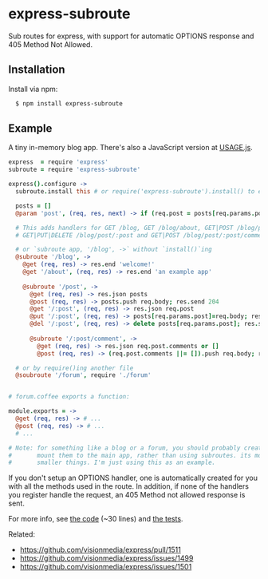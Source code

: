 # express-subroute

Sub routes for express, with support for automatic OPTIONS response and 405
Method Not Allowed.

## Installation

Install via npm:

```bash
  $ npm install express-subroute
```

## Example
A tiny in-memory blog app. There's also a JavaScript version
at [USAGE.js](https://github.com/shesek/express-subroute/blob/master/USAGE.js).

```coffee
express  = require 'express'
subroute = require 'express-subroute'

express().configure ->
  subroute.install this # or require('express-subroute').install() to enable globally

  posts = []
  @param 'post', (req, res, next) -> if (req.post = posts[req.params.post])? then do next else res.send 404

  # This adds handlers for GET /blog, GET /blog/about, GET|POST /blog/post,
  # GET|PUT|DELETE /blog/post/:post and GET|POST /blog/post/:post/comment.

  # or `subroute app, '/blog', ->` without `install()`ing
  @subroute '/blog', ->
    @get (req, res) -> res.end 'welcome!' 
    @get '/about', (req, res) -> res.end 'an example app' 
    
    @subroute '/post', ->
      @get (req, res) -> res.json posts 
      @post (req, res) -> posts.push req.body; res.send 204 
      @get '/:post', (req, res) -> res.json req.post
      @put '/:post', (req, res) -> posts[req.params.post]=req.body; res.send 204 
      @del '/:post', (req, res) -> delete posts[req.params.post]; res.send 204
 
      @subroute '/:post/comment', ->
        @get (req, res) -> res.json req.post.comments or [] 
        @post (req, res) -> (req.post.comments ||= []).push req.body; res.send 204

  # or by require()ing another file
  @soubroute '/forum', require './forum'


# forum.coffee exports a function:

module.exports = ->
  @get (req, res) -> # ...
  @post (req, res) -> # ...
  # ...

# Note: for something like a blog or a forum, you should probably create sub-apps and
#       mount them to the main app, rather than using subroutes. its more suitable for
#       smaller things. I'm just using this as an example.
```

If you don't setup an OPTIONS handler, one is automatically created for you
with all the methods used in the route. In addition, if none of the handlers
you register handle the request, an 405 Method not allowed response is sent.

For more info, see [the code](https://github.com/shesek/express-subroute/blob/master/index.coffee) (~30 lines) and [the tests](https://github.com/shesek/express-subroute/blob/master/test.coffee).

Related:

- https://github.com/visionmedia/express/pull/1511
- https://github.com/visionmedia/express/issues/1499
- https://github.com/visionmedia/express/issues/1501

